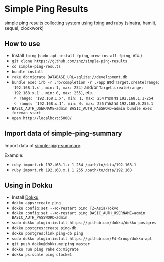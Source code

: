 # Simple Ping Results

simple ping results collecting system using fping and ruby (sinatra, hamlit, sequel, clockwork)

## How to use

- Install `fping` (`sudo apt install fping`, `brew install fping`, etc.)
- `git clone https://github.com/znz/simple-ping-results`
- `cd simple-ping-results`
- `bundle install`
- `rake db:migrate DATABASE_URL=sqlite://development.db`
- `bundle exec irb -r irb/completion -r ./app` and `Target.create(range: '192.168.1.x', min: 1, max: 254)` and/or `Target.create(range: '192.168.x.1', min: 0, max: 255)`, etc.
  - `range: '192.168.1.x', min: 1, max: 254` means `192.168.1.1-254`
  - `range: '192.168.x.1', min: 0, max: 255` means `192.168.0.255.1`
- `BASIC_AUTH_USERNAME=admin BASIC_AUTH_PASSWORD=admin bundle exec foreman start`
- `open http://localhost:5000/`

## Import data of simple-ping-summary

Import data of [simple-ping-summary](https://github.com/znz/simple-ping-summary).

Example:

- `ruby import.rb 192.168.1.x 1 254 /path/to/data/192.168.1`
- `ruby import.rb 192.168.x.1 1 255 /path/to/data/192.168`

## Using in Dokku

- Install [Dokku](http://dokku.viewdocs.io/dokku/)
- `dokku apps:create ping`
- `dokku config:set --no-restart ping TZ=Asia/Tokyo`
- `dokku config:set --no-restart ping BASIC_AUTH_USERNAME=admin BASIC_AUTH_PASSWORD=admin`
- `sudo dokku plugin:install https://github.com/dokku/dokku-postgres`
- `dokku postgres:create ping-db`
- `dokku postgres:link ping-db ping`
- `sudo dokku plugin:install https://github.com/F4-Group/dokku-apt`
- `git push dokku@dokku.me:ping master`
- `dokku run ping rake db:migrate`
- `dokku ps:scale ping clock=1`
